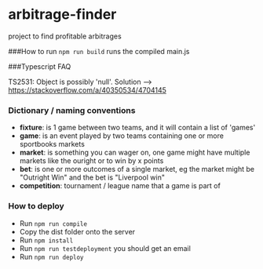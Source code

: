 # arbitrage-finder
project to find profitable arbitrages 

###How to run
`npm run build` runs the compiled main.js

###Typescript FAQ

TS2531: Object is possibly 'null'.
Solution --> https://stackoverflow.com/a/40350534/4704145


### Dictionary / naming conventions

- **fixture**: is 1 game between two teams, and it will contain a list of 'games'
- **game**: is an event played by two teams containing one or more sportbooks markets
- **market**: is something you can wager on, one game might have multiple markets like the ouright or to win by x points
- **bet**: is one or more outcomes of a single market, eg the market might be "Outright Win" and the bet is "Liverpool win"
- **competition**: tournament / league name that a game is part of

### How to deploy
- Run `npm run compile`
- Copy the dist folder onto the server
- Run `npm install`
- Run `npm run testdeployment` you should get an email
- Run `npm run deploy`